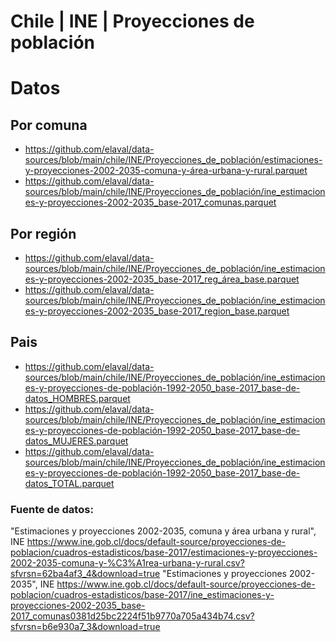 # Chile | INE | Proyecciones de población

# Datos
## Por comuna
* https://github.com/elaval/data-sources/blob/main/chile/INE/Proyecciones_de_población/estimaciones-y-proyecciones-2002-2035-comuna-y-área-urbana-y-rural.parquet
* https://github.com/elaval/data-sources/blob/main/chile/INE/Proyecciones_de_población/ine_estimaciones-y-proyecciones-2002-2035_base-2017_comunas.parquet
## Por región
* https://github.com/elaval/data-sources/blob/main/chile/INE/Proyecciones_de_población/ine_estimaciones-y-proyecciones-2002-2035_base-2017_reg_área_base.parquet
* https://github.com/elaval/data-sources/blob/main/chile/INE/Proyecciones_de_población/ine_estimaciones-y-proyecciones-2002-2035_base-2017_region_base.parquet
## Pais
* https://github.com/elaval/data-sources/blob/main/chile/INE/Proyecciones_de_población/ine_estimaciones-y-proyecciones-de-población-1992-2050_base-2017_base-de-datos_HOMBRES.parquet
* https://github.com/elaval/data-sources/blob/main/chile/INE/Proyecciones_de_población/ine_estimaciones-y-proyecciones-de-población-1992-2050_base-2017_base-de-datos_MUJERES.parquet
* https://github.com/elaval/data-sources/blob/main/chile/INE/Proyecciones_de_población/ine_estimaciones-y-proyecciones-de-población-1992-2050_base-2017_base-de-datos_TOTAL.parquet


### Fuente de datos:
"Estimaciones y proyecciones 2002-2035, comuna y área urbana y rural", INE
https://www.ine.gob.cl/docs/default-source/proyecciones-de-poblacion/cuadros-estadisticos/base-2017/estimaciones-y-proyecciones-2002-2035-comuna-y-%C3%A1rea-urbana-y-rural.csv?sfvrsn=62ba4af3_4&download=true
"Estimaciones y proyecciones 2002-2035", INE
https://www.ine.gob.cl/docs/default-source/proyecciones-de-poblacion/cuadros-estadisticos/base-2017/ine_estimaciones-y-proyecciones-2002-2035_base-2017_comunas0381d25bc2224f51b9770a705a434b74.csv?sfvrsn=b6e930a7_3&download=true

